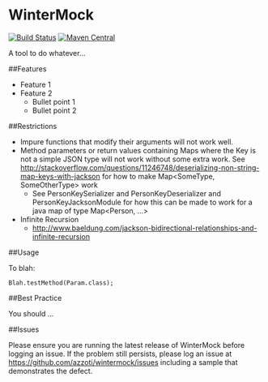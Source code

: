 WinterMock
==========

[![Build Status](https://travis-ci.org/azzoti/wintermock.svg?branch=master)](https://travis-ci.org/azzoti/wintermock)
[![Maven Central](https://maven-badges.herokuapp.com/maven-central/org.lazyluke/wintermock/badge.svg)](https://maven-badges.herokuapp.com/maven-central/org.lazyluke/wintermock)

A tool to do whatever...


##Features

- Feature 1
- Feature 2 
  - Bullet point 1
  - Bullet point 2
  
##Restrictions
- Impure functions that modify their arguments will not work well. 
- Method parameters or return values containing Maps where the Key is not a simple JSON type will not work without some extra work.  See http://stackoverflow.com/questions/11246748/deserializing-non-string-map-keys-with-jackson for how to make Map<SomeType, SomeOtherType> work
  - See PersonKeySerializer and PersonKeyDeserializer and PersonKeyJacksonModule for how this can be made to work for a java map of type Map<Person, ...>
- Infinite Recursion
  - http://www.baeldung.com/jackson-bidirectional-relationships-and-infinite-recursion

##Usage

To blah:

``
    Blah.testMethod(Param.class);
``


##Best Practice

You should ... 



##Issues

Please ensure you are running the latest release of WinterMock before logging an issue.
If the problem still persists, please log an issue at https://github.com/azzoti/wintermock/issues including a sample that demonstrates the defect.
